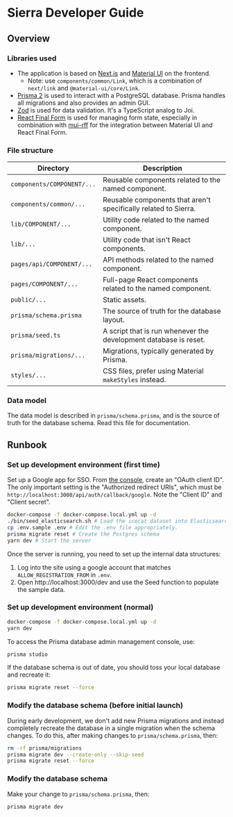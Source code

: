 # Sierra Developer Guide

## Overview

### Libraries used

- The application is based on [Next.js](https://nextjs.org/docs/getting-started) and [Material UI](https://material-ui.com/getting-started/usage/) on the frontend.
  - Note: use `components/common/Link`, which is a combination of `next/link` and `@material-ui/core/Link`.
- [Prisma 2](https://www.prisma.io/docs/concepts/overview/what-is-prisma) is used to interact with a PostgreSQL database. Prisma handles all migrations and also provides an admin GUI.
- [Zod](https://github.com/colinhacks/zod) is used for data validation. It's a TypeScript analog to Joi.
- [React Final Form](https://final-form.org/docs/react-final-form/getting-started) is used for managing form state, especially in combination with [mui-rff](https://github.com/lookfirst/mui-rff) for the integration between Material UI and React Final Form.

### File structure

| Directory                  | Description                                                  |
| -------------------------- | ------------------------------------------------------------ |
| `components/COMPONENT/...` | Reusable components related to the named component.          |
| `components/common/...`    | Reusable components that aren't specifically related to Sierra. |
| `lib/COMPONENT/...`        | Utility code related to the named component.                 |
| `lib/...`                  | Utility code that isn't React components.                    |
| `pages/api/COMPONENT/...`  | API methods related to the named component.                  |
| `pages/COMPONENT/...`      | Full-page React components related to the named component.   |
| `public/...`               | Static assets.                                               |
| `prisma/schema.prisma`     | The source of truth for the database layout.                 |
| `prisma/seed.ts`           | A script that is run whenever the development database is reset. |
| `prisma/migrations/...`    | Migrations, typically generated by Prisma.                   |
| `styles/...`               | CSS files, prefer using Material `makeStyles` instead.       |

### Data model

The data model is described in `prisma/schema.prisma`, and is the source of truth for the database schema. Read this file for documentation.

## Runbook

### Set up development environment (first time)

Set up a Google app for SSO. From [the console](https://console.cloud.google.com/apis/credentials), create an "OAuth client ID". The only important setting is the "Authorized redirect URIs", which must be `http://localhost:3000/api/auth/callback/google`. Note the "Client ID" and "Client secret".

```bash
docker-compose -f docker-compose.local.yml up -d
./bin/seed_elasticsearch.sh # Load the icecat dataset into Elasticsearch
cp .env.sample .env # Edit the .env file appropriately.
prisma migrate reset # Create the Postgres schema
yarn dev # Start the server
```

Once the server is running, you need to set up the internal data structures:

1. Log into the site using a google account that matches `ALLOW_REGISTRATION_FROM` in `.env`.
2. Open http://localhost:3000/dev and use the Seed function to populate the sample data.

### Set up development environment (normal)

```bash
docker-compose -f docker-compose.local.yml up -d
yarn dev
```

To access the Prisma database admin management console, use:

```bash
prisma studio
```

If the database schema is out of date, you should toss your local database and recreate it:

```bash
prisma migrate reset --force
```

### Modify the database schema (before initial launch)

During early development, we don't add new Prisma migrations and instead completely recreate the database in a single migration when the schema changes. To do this, after making changes to `prisma/schema.prisma`, then:

```bash
rm -rf prisma/migrations
prisma migrate dev --create-only --skip-seed
prisma migrate reset --force
```

### Modify the database schema

Make your change to `prisma/schema.prisma`, then:

```bash
prisma migrate dev
```
